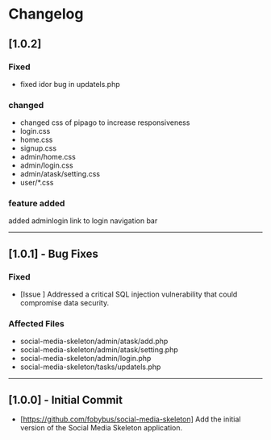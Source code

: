 # Changelog

## [1.0.2]
### Fixed
- fixed idor bug in updatels.php 

### changed 
- changed css of pipago to increase responsiveness 
- login.css
- home.css
- signup.css 
- admin/home.css
- admin/login.css
- admin/atask/setting.css
- user/*.css
  
 ### feature added 
 added adminlogin link to login navigation bar  

***************

 ## [1.0.1] - Bug Fixes
### Fixed
- [Issue ] Addressed a critical SQL injection vulnerability that could compromise data security.
  
### Affected Files
- social-media-skeleton/admin/atask/add.php
- social-media-skeleton/admin/atask/setting.php
- social-media-skeleton/admin/login.php
- social-media-skeleton/tasks/updatels.php

*********************

## [1.0.0] - Initial Commit
- [https://github.com/fobybus/social-media-skeleton] Add the initial version of the Social Media Skeleton application.



